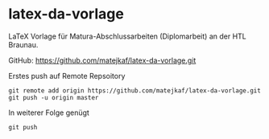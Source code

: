# latex-da-vorlage

LaTeX Vorlage für Matura-Abschlussarbeiten (Diplomarbeit) an der HTL Braunau.

GitHub: https://github.com/matejkaf/latex-da-vorlage.git

Erstes push auf Remote Repsoitory

```
git remote add origin https://github.com/matejkaf/latex-da-vorlage.git
git push -u origin master
```

In weiterer Folge genügt

```
git push
```
